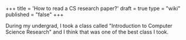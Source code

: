 +++
title = 'How to read a CS research paper?'
draft = true
type = "wiki"
published = "false"
+++

During my undergrad, I took a class called "Introduction to Computer Science Research" and I think that was one of the best class I took. 